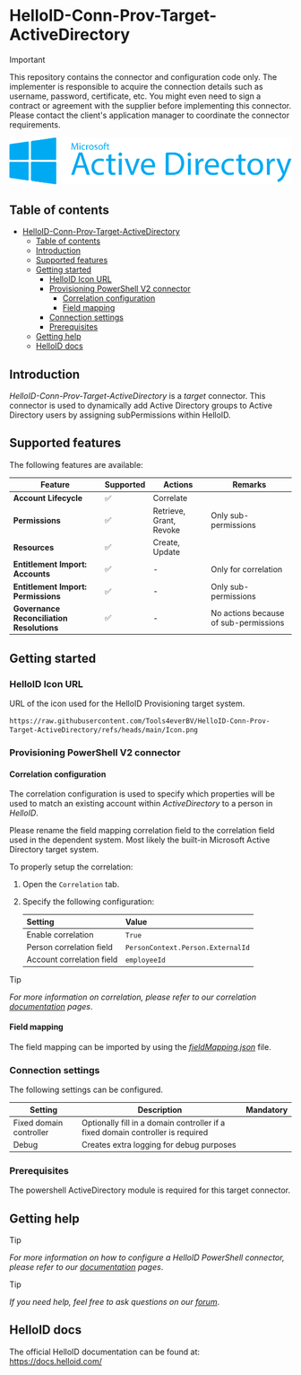 # HelloID-Conn-Prov-Target-ActiveDirectory

> [!IMPORTANT]
> This repository contains the connector and configuration code only. The implementer is responsible to acquire the connection details such as username, password, certificate, etc. You might even need to sign a contract or agreement with the supplier before implementing this connector. Please contact the client's application manager to coordinate the connector requirements.

<p align="center">
  <img src="https://github.com/Tools4everBV/HelloID-Conn-Prov-Target-ActiveDirectory/blob/main/Logo.png?raw=true">
</p>

## Table of contents

- [HelloID-Conn-Prov-Target-ActiveDirectory](#helloid-conn-prov-target-activedirectory)
  - [Table of contents](#table-of-contents)
  - [Introduction](#introduction)
  - [Supported  features](#supported--features)
  - [Getting started](#getting-started)
    - [HelloID Icon URL](#helloid-icon-url)
    - [Provisioning PowerShell V2 connector](#provisioning-powershell-v2-connector)
      - [Correlation configuration](#correlation-configuration)
      - [Field mapping](#field-mapping)
    - [Connection settings](#connection-settings)
    - [Prerequisites](#prerequisites)
  - [Getting help](#getting-help)
  - [HelloID docs](#helloid-docs)

## Introduction

_HelloID-Conn-Prov-Target-ActiveDirectory_ is a _target_ connector. This connector is used to dynamically add Active Directory groups to Active Directory users by assigning subPermissions within HelloID.

## Supported  features

The following features are available:

| Feature                                   | Supported | Actions                 | Remarks                               |
| ----------------------------------------- | --------- | ----------------------- | ------------------------------------- |
| **Account Lifecycle**                     | ✅         | Correlate               |                                       |
| **Permissions**                           | ✅         | Retrieve, Grant, Revoke | Only sub-permissions                  |
| **Resources**                             | ✅         | Create, Update          |                                       |
| **Entitlement Import: Accounts**          | ✅         | -                       | Only for correlation                  |
| **Entitlement Import: Permissions**       | ✅         | -                       | Only sub-permissions                  |
| **Governance Reconciliation Resolutions** | ✅         | -                       | No actions because of sub-permissions |

## Getting started

### HelloID Icon URL
URL of the icon used for the HelloID Provisioning target system.

```
https://raw.githubusercontent.com/Tools4everBV/HelloID-Conn-Prov-Target-ActiveDirectory/refs/heads/main/Icon.png
```
### Provisioning PowerShell V2 connector

#### Correlation configuration

The correlation configuration is used to specify which properties will be used to match an existing account within _ActiveDirectory_ to a person in _HelloID_.

Please rename the field mapping correlation field to the correlation field used in the dependent system. 
Most likely the built-in Microsoft Active Directory target system.

To properly setup the correlation:

1. Open the `Correlation` tab.

2. Specify the following configuration:

    | Setting                   | Value                             |
    | ------------------------- | --------------------------------- |
    | Enable correlation        | `True`                            |
    | Person correlation field  | `PersonContext.Person.ExternalId` |
    | Account correlation field | `employeeId`                      |

> [!TIP]
> _For more information on correlation, please refer to our correlation [documentation](https://docs.helloid.com/en/provisioning/target-systems/powershell-v2-target-systems/correlation.html) pages_.

#### Field mapping

The field mapping can be imported by using the [_fieldMapping.json_](./fieldMapping.json) file.

### Connection settings

The following settings can be configured.

| Setting                 | Description                                                                     | Mandatory |
| ----------------------- | ------------------------------------------------------------------------------- | --------- |
| Fixed domain controller | Optionally fill in a domain controller if a fixed domain controller is required |           |
| Debug                   | Creates extra logging for debug purposes                                        |           |

### Prerequisites
The powershell ActiveDirectory module is required for this target connector.

## Getting help

> [!TIP]
> _For more information on how to configure a HelloID PowerShell connector, please refer to our [documentation](https://docs.helloid.com/en/provisioning/target-systems/powershell-v2-target-systems.html) pages_.

> [!TIP]
>  _If you need help, feel free to ask questions on our [forum](https://forum.helloid.com)_.

## HelloID docs

The official HelloID documentation can be found at: https://docs.helloid.com/


